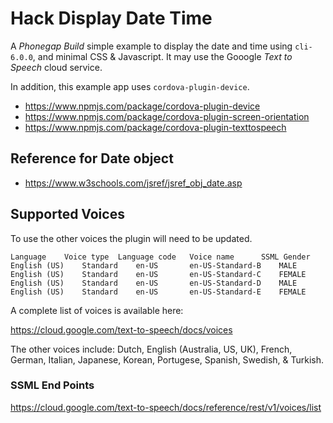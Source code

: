 # Hack Display Date Time

A *Phonegap Build* simple example to display the date and time using `cli-6.0.0`, and minimal CSS & Javascript. It may use the Gooogle *Text to Speech* cloud service.

In addition, this example app uses `cordova-plugin-device`.

* https://www.npmjs.com/package/cordova-plugin-device
* https://www.npmjs.com/package/cordova-plugin-screen-orientation
* https://www.npmjs.com/package/cordova-plugin-texttospeech

## Reference for Date object

* https://www.w3schools.com/jsref/jsref_obj_date.asp


## Supported Voices

To use the other voices the plugin will need to be updated.

```
Language 	Voice type 	Language code 	Voice name 		SSML Gender
English (US) 	Standard 	en-US 		en-US-Standard-B 	MALE
English (US) 	Standard 	en-US 		en-US-Standard-C 	FEMALE
English (US) 	Standard 	en-US 		en-US-Standard-D 	MALE
English (US) 	Standard 	en-US 		en-US-Standard-E 	FEMALE
```

A complete list of voices is available here:

https://cloud.google.com/text-to-speech/docs/voices

The other voices include: Dutch, English (Australia, US, UK), French, German, Italian, Japanese, Korean, Portugese, Spanish, Swedish, & Turkish. 

### SSML End Points

https://cloud.google.com/text-to-speech/docs/reference/rest/v1/voices/list
